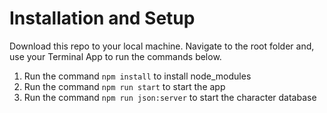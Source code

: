 # Installation and Setup

Download this repo to your local machine. Navigate to the root folder and, use your Terminal App to run the commands below.

1. Run the command `npm install` to install node_modules
2. Run the command `npm run start` to start the app
3. Run the command `npm run json:server` to start the character database